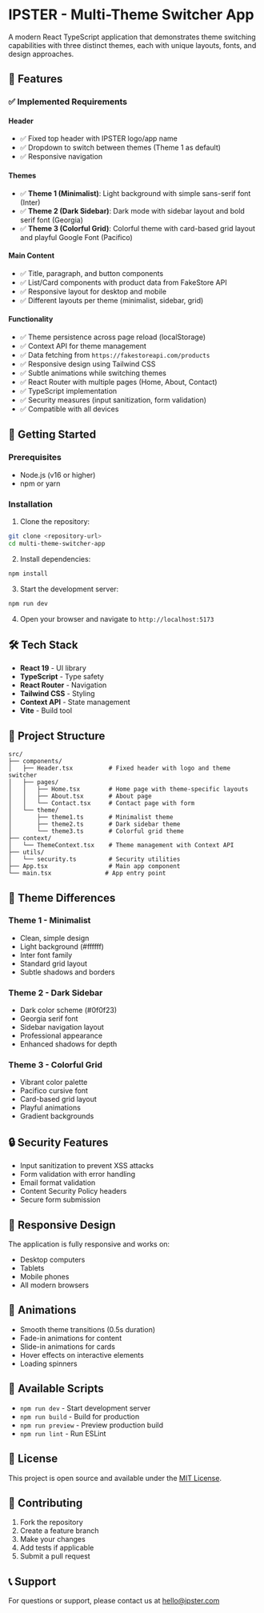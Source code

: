 # IPSTER - Multi-Theme Switcher App

A modern React TypeScript application that demonstrates theme switching capabilities with three distinct themes, each with unique layouts, fonts, and design approaches.

## 🎨 Features

### ✅ Implemented Requirements

#### Header
- ✅ Fixed top header with IPSTER logo/app name
- ✅ Dropdown to switch between themes (Theme 1 as default)
- ✅ Responsive navigation

#### Themes
- ✅ **Theme 1 (Minimalist)**: Light background with simple sans-serif font (Inter)
- ✅ **Theme 2 (Dark Sidebar)**: Dark mode with sidebar layout and bold serif font (Georgia)
- ✅ **Theme 3 (Colorful Grid)**: Colorful theme with card-based grid layout and playful Google Font (Pacifico)

#### Main Content
- ✅ Title, paragraph, and button components
- ✅ List/Card components with product data from FakeStore API
- ✅ Responsive layout for desktop and mobile
- ✅ Different layouts per theme (minimalist, sidebar, grid)

#### Functionality
- ✅ Theme persistence across page reload (localStorage)
- ✅ Context API for theme management
- ✅ Data fetching from `https://fakestoreapi.com/products`
- ✅ Responsive design using Tailwind CSS
- ✅ Subtle animations while switching themes
- ✅ React Router with multiple pages (Home, About, Contact)
- ✅ TypeScript implementation
- ✅ Security measures (input sanitization, form validation)
- ✅ Compatible with all devices

## 🚀 Getting Started

### Prerequisites
- Node.js (v16 or higher)
- npm or yarn

### Installation

1. Clone the repository:
```bash
git clone <repository-url>
cd multi-theme-switcher-app
```

2. Install dependencies:
```bash
npm install
```

3. Start the development server:
```bash
npm run dev
```

4. Open your browser and navigate to `http://localhost:5173`

## 🛠️ Tech Stack

- **React 19** - UI library
- **TypeScript** - Type safety
- **React Router** - Navigation
- **Tailwind CSS** - Styling
- **Context API** - State management
- **Vite** - Build tool

## 📁 Project Structure

```
src/
├── components/
│   ├── Header.tsx          # Fixed header with logo and theme switcher
│   ├── pages/
│   │   ├── Home.tsx        # Home page with theme-specific layouts
│   │   ├── About.tsx       # About page
│   │   └── Contact.tsx     # Contact page with form
│   └── theme/
│       ├── theme1.ts       # Minimalist theme
│       ├── theme2.ts       # Dark sidebar theme
│       └── theme3.ts       # Colorful grid theme
├── context/
│   └── ThemeContext.tsx    # Theme management with Context API
├── utils/
│   └── security.ts         # Security utilities
├── App.tsx                 # Main app component
└── main.tsx               # App entry point
```

## 🎯 Theme Differences

### Theme 1 - Minimalist
- Clean, simple design
- Light background (#ffffff)
- Inter font family
- Standard grid layout
- Subtle shadows and borders

### Theme 2 - Dark Sidebar
- Dark color scheme (#0f0f23)
- Georgia serif font
- Sidebar navigation layout
- Professional appearance
- Enhanced shadows for depth

### Theme 3 - Colorful Grid
- Vibrant color palette
- Pacifico cursive font
- Card-based grid layout
- Playful animations
- Gradient backgrounds

## 🔒 Security Features

- Input sanitization to prevent XSS attacks
- Form validation with error handling
- Email format validation
- Content Security Policy headers
- Secure form submission

## 📱 Responsive Design

The application is fully responsive and works on:
- Desktop computers
- Tablets
- Mobile phones
- All modern browsers

## 🎨 Animations

- Smooth theme transitions (0.5s duration)
- Fade-in animations for content
- Slide-in animations for cards
- Hover effects on interactive elements
- Loading spinners

## 🚀 Available Scripts

- `npm run dev` - Start development server
- `npm run build` - Build for production
- `npm run preview` - Preview production build
- `npm run lint` - Run ESLint

## 📄 License

This project is open source and available under the [MIT License](LICENSE).

## 🤝 Contributing

1. Fork the repository
2. Create a feature branch
3. Make your changes
4. Add tests if applicable
5. Submit a pull request

## 📞 Support

For questions or support, please contact us at hello@ipster.com
